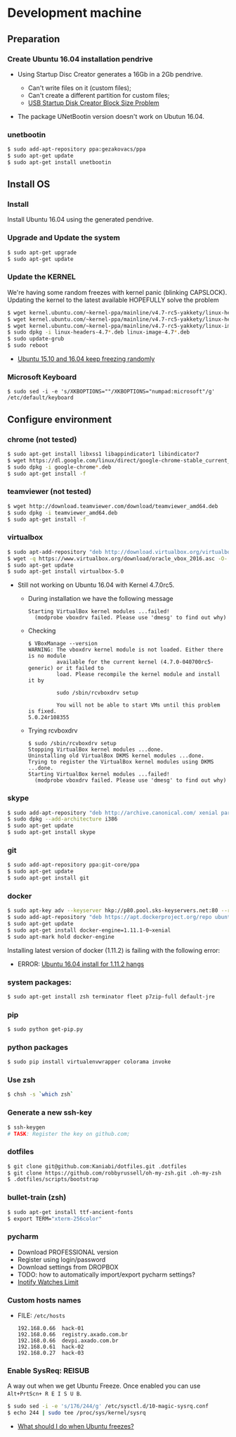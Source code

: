 # Development machine

## Preparation

### Create Ubuntu 16.04 installation pendrive

* Using Startup Disc Creator generates a 16Gb in a 2Gb pendrive.
    * Can't write files on it (custom files);
    * Can't create a different partition for custom files;
    * [USB Startup Disk Creator Block Size Problem](http://askubuntu.com/questions/778660/usb-startup-disk-creator-block-size-problem)

* The package UNetBootin version doesn't work on Ubutun 16.04.

### unetbootin
```bash
$ sudo add-apt-repository ppa:gezakovacs/ppa
$ sudo apt-get update
$ sudo apt-get install unetbootin
```

## Install OS

### Install

Install Ubuntu 16.04 using the generated pendrive.

### Upgrade and Update the system
```bash
$ sudo apt-get upgrade
$ sudo apt-get update
```

### Update the KERNEL

We're having some random freezes with kernel panic (blinking CAPSLOCK). Updating the kernel to the latest available
HOPEFULLY solve the problem

```bash
$ wget kernel.ubuntu.com/~kernel-ppa/mainline/v4.7-rc5-yakkety/linux-headers-4.7.0-040700rc5_4.7.0-040700rc5.201606262232_all.deb
$ wget kernel.ubuntu.com/~kernel-ppa/mainline/v4.7-rc5-yakkety/linux-headers-4.7.0-040700rc5-generic_4.7.0-040700rc5.201606262232_amd64.deb
$ wget kernel.ubuntu.com/~kernel-ppa/mainline/v4.7-rc5-yakkety/linux-image-4.7.0-040700rc5-generic_4.7.0-040700rc5.201606262232_amd64.deb
$ sudo dpkg -i linux-headers-4.7*.deb linux-image-4.7*.deb
$ sudo update-grub
$ sudo reboot
```

* [Ubuntu 15.10 and 16.04 keep freezing randomly](http://askubuntu.com/questions/761706/ubuntu-15-10-and-16-04-keep-freezing-randomly)


### Microsoft Keyboard

```
$ sudo sed -i -e 's/XKBOPTIONS=""/XKBOPTIONS="numpad:microsoft"/g' /etc/default/keyboard
```

## Configure environment

### chrome (not tested)
```bash
$ sudo apt-get install libxss1 libappindicator1 libindicator7
$ wget https://dl.google.com/linux/direct/google-chrome-stable_current_amd64.deb
$ sudo dpkg -i google-chrome*.deb
$ sudo apt-get install -f
```

### teamviewer (not tested)
```bash
$ wget http://download.teamviewer.com/download/teamviewer_amd64.deb
$ sudo dpkg -i teamviewer_amd64.deb
$ sudo apt-get install -f
```

### virtualbox
```bash
$ sudo apt-add-repository "deb http://download.virtualbox.org/virtualbox/debian xenial contrib"
$ wget -q https://www.virtualbox.org/download/oracle_vbox_2016.asc -O- | sudo apt-key add -
$ sudo apt-get update
$ sudo apt-get install virtualbox-5.0
```

* Still not working on Ubuntu 16.04 with Kernel 4.7.0rc5.

    * During installation we have the following message

        ```
        Starting VirtualBox kernel modules ...failed!
          (modprobe vboxdrv failed. Please use 'dmesg' to find out why)
        ```

    * Checking

        ```
        $ VBoxManage --version
        WARNING: The vboxdrv kernel module is not loaded. Either there is no module
                 available for the current kernel (4.7.0-040700rc5-generic) or it failed to
                 load. Please recompile the kernel module and install it by

                 sudo /sbin/rcvboxdrv setup

                 You will not be able to start VMs until this problem is fixed.
        5.0.24r108355
        ```

    * Trying rcvboxdrv

        ```
        $ sudo /sbin/rcvboxdrv setup
        Stopping VirtualBox kernel modules ...done.
        Uninstalling old VirtualBox DKMS kernel modules ...done.
        Trying to register the VirtualBox kernel modules using DKMS ...done.
        Starting VirtualBox kernel modules ...failed!
          (modprobe vboxdrv failed. Please use 'dmesg' to find out why)
        ```


### skype
```bash
$ sudo add-apt-repository "deb http://archive.canonical.com/ xenial partner"
$ sudo dpkg --add-architecture i386
$ sudo apt-get update
$ sudo apt-get install skype
```

### git
```bash
$ sudo add-apt-repository ppa:git-core/ppa
$ sudo apt-get update
$ sudo apt-get install git
```

### docker
```bash
$ sudo apt-key adv --keyserver hkp://p80.pool.sks-keyservers.net:80 --recv-keys 58118E89F3A912897C070ADBF76221572C52609D
$ sudo add-apt-repository "deb https://apt.dockerproject.org/repo ubuntu-xenial main"
$ sudo apt-get update
$ sudo apt-get install docker-engine=1.11.1-0~xenial
$ sudo apt-mark hold docker-engine
```

Installing latest version of docker (1.11.2) is failing with the following error:

* ERROR: [Ubuntu 16.04 install for 1.11.2 hangs](https://github.com/docker/docker/issues/23347)

### system packages:
```bash
$ sudo apt-get install zsh terminator fleet p7zip-full default-jre
```

### pip
```bash
$ sudo python get-pip.py
```

### python packages
```bash
$ sudo pip install virtualenvwrapper colorama invoke
```

### Use zsh
```bash
$ chsh -s `which zsh`
```

### Generate a new ssh-key
```bash
$ ssh-keygen
# TASK: Register the key on github.com;
```

### dotfiles
```bash
$ git clone git@github.com:Kaniabi/dotfiles.git .dotfiles
$ git clone https://github.com/robbyrussell/oh-my-zsh.git .oh-my-zsh
$ .dotfiles/scripts/bootstrap
```


### bullet-train (zsh)
```bash
$ sudo apt-get install ttf-ancient-fonts
$ export TERM="xterm-256color"

```

### pycharm

* Download PROFESSIONAL version
* Register using login/password
* Download settings from DROPBOX
* TODO: how to automatically import/export pycharm settings?
* [Inotify Watches Limit](https://confluence.jetbrains.com/display/IDEADEV/Inotify+Watches+Limit)

### Custom hosts names

* FILE: `/etc/hosts`
    ```
    192.168.0.66  hack-01
    192.168.0.66  registry.axado.com.br
    192.168.0.66  devpi.axado.com.br
    192.168.0.61  hack-02
    192.168.0.27  hack-03
    ```

### Enable SysReq: REISUB
A way out when we get Ubuntu Freeze. Once enabled you can use `Alt+PrtScn+ R E I S U B`.

```bash
$ sudo sed -i -e 's/176/244/g' /etc/sysctl.d/10-magic-sysrq.conf
$ echo 244 | sudo tee /proc/sys/kernel/sysrq
```

* [What should I do when Ubuntu freezes?](http://askubuntu.com/questions/4408/what-should-i-do-when-ubuntu-freezes/36717#36717)

